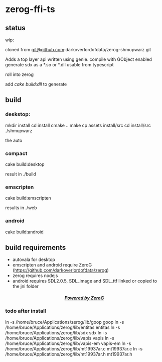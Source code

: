 # zerog-ffi-ts

## status
wip:

cloned from git@github.com:darkoverlordofdata/zerog-shmupwarz.git

Adds a top layer api written using genie.
compile with GObject enabled
generate sdx as a *.so or *.dll usable from typescript

roll into zerog

add *cake build:dll* to generate 


## build

### deskstop:
mkdir install
cd install
cmake .. 
make
cp assets install/src
cd install/src
./shmupwarz

the auto
### compact
cake build:desktop

result in ./build

### emscripten
cake build:emscripten

results in ./web

### android
cake build:android

## build requirements
* autovala for desktop
* emscripten and android require ZeroG (https://github.com/darkoverlordofdata/zerog)
* zerog requires nodejs
* android requires SDL2.0.5, SDL_image and SDL_ttf linked or copied to the jni folder


##### <center>[Powered by ZeroG](https://github.com/darkoverlordofdata/zerog)</center>




### todo after install


ln -s /home/bruce/Applications/zerog/lib/goop goop
ln -s /home/bruce/Applications/zerog/lib/entitas entitas
ln -s /home/bruce/Applications/zerog/lib/sdx sdx
ln -s /home/bruce/Applications/zerog/lib/vapis vapis
ln -s /home/bruce/Applications/zerog/lib/vapis-em vapis-em
ln -s /home/bruce/Applications/zerog/lib/mt19937ar.c mt19937ar.c
ln -s /home/bruce/Applications/zerog/lib/mt19937ar.h mt19937ar.h

